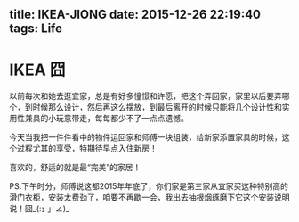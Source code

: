title: IKEA-JIONG
date: 2015-12-26 22:19:40
tags: Life
---
# IKEA 囧

以前每次和她去逛宜家，总是有好多憧憬和许愿，把这个弄回家，家里以后要弄哪个，到时候那么设计，然后再这么摆放，到最后离开的时候只能将几个设计性和实用性兼具的小玩意带走，每每都少不了一点点遗憾。

今天当我把一件件看中的物件运回家和师傅一块组装，给新家添置家具的时候，这个过程尤其的享受，特期待早点入住新房！

喜欢的，舒适的就是最“完美”的家居！

PS.下午时分，师傅说这都2015年年底了，你们家是第三家从宜家买这种特别高的滑门衣柜，安装太费劲了，咱要不再歇一会，我出去抽根烟琢磨下它这个安装说明说！囧_(:ｪ 」∠)_